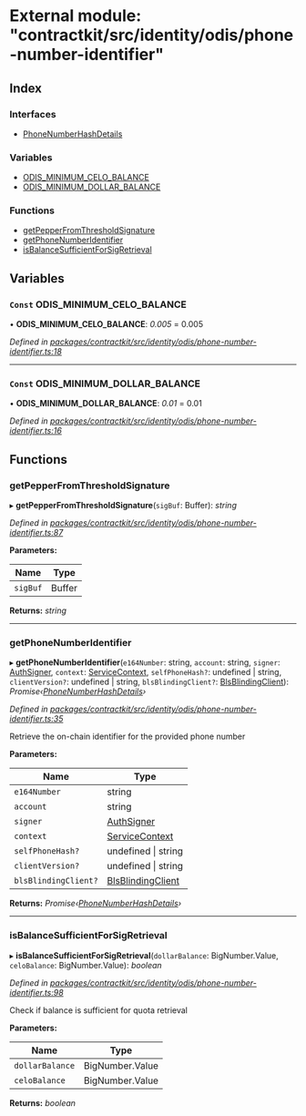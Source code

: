 # External module: "contractkit/src/identity/odis/phone-number-identifier"

## Index

### Interfaces

* [PhoneNumberHashDetails](../interfaces/_contractkit_src_identity_odis_phone_number_identifier_.phonenumberhashdetails.md)

### Variables

* [ODIS_MINIMUM_CELO_BALANCE](_contractkit_src_identity_odis_phone_number_identifier_.md#const-odis_minimum_celo_balance)
* [ODIS_MINIMUM_DOLLAR_BALANCE](_contractkit_src_identity_odis_phone_number_identifier_.md#const-odis_minimum_dollar_balance)

### Functions

* [getPepperFromThresholdSignature](_contractkit_src_identity_odis_phone_number_identifier_.md#getpepperfromthresholdsignature)
* [getPhoneNumberIdentifier](_contractkit_src_identity_odis_phone_number_identifier_.md#getphonenumberidentifier)
* [isBalanceSufficientForSigRetrieval](_contractkit_src_identity_odis_phone_number_identifier_.md#isbalancesufficientforsigretrieval)

## Variables

### `Const` ODIS_MINIMUM_CELO_BALANCE

• **ODIS_MINIMUM_CELO_BALANCE**: *0.005* = 0.005

*Defined in [packages/contractkit/src/identity/odis/phone-number-identifier.ts:18](https://github.com/celo-org/celo-monorepo/blob/master/packages/contractkit/src/identity/odis/phone-number-identifier.ts#L18)*

___

### `Const` ODIS_MINIMUM_DOLLAR_BALANCE

• **ODIS_MINIMUM_DOLLAR_BALANCE**: *0.01* = 0.01

*Defined in [packages/contractkit/src/identity/odis/phone-number-identifier.ts:16](https://github.com/celo-org/celo-monorepo/blob/master/packages/contractkit/src/identity/odis/phone-number-identifier.ts#L16)*

## Functions

###  getPepperFromThresholdSignature

▸ **getPepperFromThresholdSignature**(`sigBuf`: Buffer): *string*

*Defined in [packages/contractkit/src/identity/odis/phone-number-identifier.ts:87](https://github.com/celo-org/celo-monorepo/blob/master/packages/contractkit/src/identity/odis/phone-number-identifier.ts#L87)*

**Parameters:**

Name | Type |
------ | ------ |
`sigBuf` | Buffer |

**Returns:** *string*

___

###  getPhoneNumberIdentifier

▸ **getPhoneNumberIdentifier**(`e164Number`: string, `account`: string, `signer`: [AuthSigner](_contractkit_src_identity_odis_query_.md#authsigner), `context`: [ServiceContext](../interfaces/_contractkit_src_identity_odis_query_.servicecontext.md), `selfPhoneHash?`: undefined | string, `clientVersion?`: undefined | string, `blsBlindingClient?`: [BlsBlindingClient](../interfaces/_contractkit_src_identity_odis_bls_blinding_client_.blsblindingclient.md)): *Promise‹[PhoneNumberHashDetails](../interfaces/_contractkit_src_identity_odis_phone_number_identifier_.phonenumberhashdetails.md)›*

*Defined in [packages/contractkit/src/identity/odis/phone-number-identifier.ts:35](https://github.com/celo-org/celo-monorepo/blob/master/packages/contractkit/src/identity/odis/phone-number-identifier.ts#L35)*

Retrieve the on-chain identifier for the provided phone number

**Parameters:**

Name | Type |
------ | ------ |
`e164Number` | string |
`account` | string |
`signer` | [AuthSigner](_contractkit_src_identity_odis_query_.md#authsigner) |
`context` | [ServiceContext](../interfaces/_contractkit_src_identity_odis_query_.servicecontext.md) |
`selfPhoneHash?` | undefined &#124; string |
`clientVersion?` | undefined &#124; string |
`blsBlindingClient?` | [BlsBlindingClient](../interfaces/_contractkit_src_identity_odis_bls_blinding_client_.blsblindingclient.md) |

**Returns:** *Promise‹[PhoneNumberHashDetails](../interfaces/_contractkit_src_identity_odis_phone_number_identifier_.phonenumberhashdetails.md)›*

___

###  isBalanceSufficientForSigRetrieval

▸ **isBalanceSufficientForSigRetrieval**(`dollarBalance`: BigNumber.Value, `celoBalance`: BigNumber.Value): *boolean*

*Defined in [packages/contractkit/src/identity/odis/phone-number-identifier.ts:98](https://github.com/celo-org/celo-monorepo/blob/master/packages/contractkit/src/identity/odis/phone-number-identifier.ts#L98)*

Check if balance is sufficient for quota retrieval

**Parameters:**

Name | Type |
------ | ------ |
`dollarBalance` | BigNumber.Value |
`celoBalance` | BigNumber.Value |

**Returns:** *boolean*
